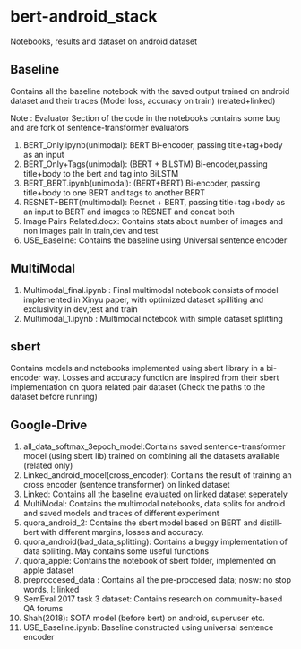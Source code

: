 # bert-android_stack
Notebooks, results and dataset on android dataset

## Baseline
Contains all the baseline notebook with the saved output trained on android dataset and their traces (Model loss, accuracy on train) (related+linked)

Note : Evaluator Section of the code in the notebooks contains some bug and are fork of sentence-transformer evaluators

1. BERT_Only.ipynb(unimodal): BERT Bi-encoder, passing title+tag+body as an input
2. BERT_Only+Tags(unimodal): (BERT + BiLSTM) Bi-encoder,passing title+body to the bert and tag into BiLSTM
3. BERT_BERT.ipynb(unimodal): (BERT+BERT) Bi-encoder, passing title+body to one BERT and tags to another BERT
4. RESNET+BERT(multimodal): Resnet + BERT, passing title+tag+body as an input to BERT and images to RESNET and concat both
5.	Image Pairs Related.docx: Contains stats about number of images and non images pair in train,dev and test
6. USE_Baseline: Contains the baseline using Universal sentence encoder 

## MultiModal
1. Multimodal_final.ipynb : Final multimodal notebook consists of model implemented in Xinyu paper, with optimized dataset spilliting and exclusivity in dev,test and train
2. Multimodal_1.ipynb : Multimodal notebook with simple dataset splitting

## sbert
Contains models and notebooks implemented using sbert library in a bi-encoder way. Losses and accuracy function are inspired from their sbert implementation on quora related pair dataset
(Check the paths to the dataset before running)

## Google-Drive
1. all_data_softmax_3epoch_model:Contains saved sentence-transformer model (using sbert lib) trained on combining all the datasets available (related only)
2. Linked_android_model(cross_encoder): Contains the result of training an cross encoder (sentence transformer) on linked dataset
3. Linked: Contains all the baseline evaluated on linked dataset seperately
4. MultiModal: Contains the multimodal notebooks, data splits for android and saved models and traces of different experiment
5. quora_android_2: Contains the sbert model based on BERT and distill-bert with different margins, losses and accuracy. 
6. quora_android(bad_data_splitting): Contains a buggy implementation of data spliiting. May contains some useful functions
7. quora_apple: Contains the notebook of sbert folder, implemented on apple dataset
8. preproccesed_data : Contains all the pre-proccesed data; nosw: no stop words, l: linked
9. SemEval 2017 task 3 dataset: Contains research on community-based QA forums
10. Shah(2018): SOTA model (before bert) on android, superuser etc.
11. USE_Baseline.ipynb: Baseline constructed using universal sentence encoder

	
